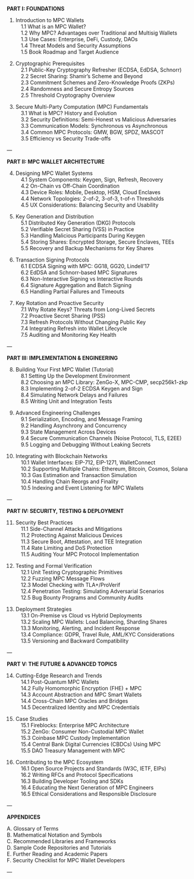

**PART I: FOUNDATIONS**

1. Introduction to MPC Wallets  
 1.1 What is an MPC Wallet?  
 1.2 Why MPC? Advantages over Traditional and Multisig Wallets  
 1.3 Use Cases: Enterprise, DeFi, Custody, DAOs  
 1.4 Threat Models and Security Assumptions  
 1.5 Book Roadmap and Target Audience

2. Cryptographic Prerequisites  
 2.1 Public-Key Cryptography Refresher (ECDSA, EdDSA, Schnorr)  
 2.2 Secret Sharing: Shamir’s Scheme and Beyond  
 2.3 Commitment Schemes and Zero-Knowledge Proofs (ZKPs)  
 2.4 Randomness and Secure Entropy Sources  
 2.5 Threshold Cryptography Overview

3. Secure Multi-Party Computation (MPC) Fundamentals  
 3.1 What is MPC? History and Evolution  
 3.2 Security Definitions: Semi-Honest vs Malicious Adversaries  
 3.3 Communication Models: Synchronous vs Asynchronous  
 3.4 Common MPC Protocols: GMW, BGW, SPDZ, MASCOT  
 3.5 Efficiency vs Security Trade-offs

—

**PART II: MPC WALLET ARCHITECTURE**

4. Designing MPC Wallet Systems  
 4.1 System Components: Keygen, Sign, Refresh, Recovery  
 4.2 On-Chain vs Off-Chain Coordination  
 4.3 Device Roles: Mobile, Desktop, HSM, Cloud Enclaves  
 4.4 Network Topologies: 2-of-2, 3-of-3, t-of-n Thresholds  
 4.5 UX Considerations: Balancing Security and Usability

5. Key Generation and Distribution  
 5.1 Distributed Key Generation (DKG) Protocols  
 5.2 Verifiable Secret Sharing (VSS) in Practice  
 5.3 Handling Malicious Participants During Keygen  
 5.4 Storing Shares: Encrypted Storage, Secure Enclaves, TEEs  
 5.5 Recovery and Backup Mechanisms for Key Shares

6. Transaction Signing Protocols  
 6.1 ECDSA Signing with MPC: GG18, GG20, Lindell’17  
 6.2 EdDSA and Schnorr-based MPC Signatures  
 6.3 Non-Interactive Signing vs Interactive Rounds  
 6.4 Signature Aggregation and Batch Signing  
 6.5 Handling Partial Failures and Timeouts

7. Key Rotation and Proactive Security  
 7.1 Why Rotate Keys? Threats from Long-Lived Secrets  
 7.2 Proactive Secret Sharing (PSS)  
 7.3 Refresh Protocols Without Changing Public Key  
 7.4 Integrating Refresh into Wallet Lifecycle  
 7.5 Auditing and Monitoring Key Health

—

**PART III: IMPLEMENTATION & ENGINEERING**

8. Building Your First MPC Wallet (Tutorial)  
 8.1 Setting Up the Development Environment  
 8.2 Choosing an MPC Library: ZenGo-X, MPC-CMP, secp256k1-zkp  
 8.3 Implementing 2-of-2 ECDSA Keygen and Sign  
 8.4 Simulating Network Delays and Failures  
 8.5 Writing Unit and Integration Tests

9. Advanced Engineering Challenges  
 9.1 Serialization, Encoding, and Message Framing  
 9.2 Handling Asynchrony and Concurrency  
 9.3 State Management Across Devices  
 9.4 Secure Communication Channels (Noise Protocol, TLS, E2EE)  
 9.5 Logging and Debugging Without Leaking Secrets

10. Integrating with Blockchain Networks  
 10.1 Wallet Interfaces: EIP-712, EIP-1271, WalletConnect  
 10.2 Supporting Multiple Chains: Ethereum, Bitcoin, Cosmos, Solana  
 10.3 Gas Estimation and Transaction Simulation  
 10.4 Handling Chain Reorgs and Finality  
 10.5 Indexing and Event Listening for MPC Wallets

—

**PART IV: SECURITY, TESTING & DEPLOYMENT**

11. Security Best Practices  
 11.1 Side-Channel Attacks and Mitigations  
 11.2 Protecting Against Malicious Devices  
 11.3 Secure Boot, Attestation, and TEE Integration  
 11.4 Rate Limiting and DoS Protection  
 11.5 Auditing Your MPC Protocol Implementation

12. Testing and Formal Verification  
 12.1 Unit Testing Cryptographic Primitives  
 12.2 Fuzzing MPC Message Flows  
 12.3 Model Checking with TLA+/ProVerif  
 12.4 Penetration Testing: Simulating Adversarial Scenarios  
 12.5 Bug Bounty Programs and Community Audits

13. Deployment Strategies  
 13.1 On-Premise vs Cloud vs Hybrid Deployments  
 13.2 Scaling MPC Wallets: Load Balancing, Sharding Shares  
 13.3 Monitoring, Alerting, and Incident Response  
 13.4 Compliance: GDPR, Travel Rule, AML/KYC Considerations  
 13.5 Versioning and Backward Compatibility

—

**PART V: THE FUTURE & ADVANCED TOPICS**

14. Cutting-Edge Research and Trends  
 14.1 Post-Quantum MPC Wallets  
 14.2 Fully Homomorphic Encryption (FHE) + MPC  
 14.3 Account Abstraction and MPC Smart Wallets  
 14.4 Cross-Chain MPC Oracles and Bridges  
 14.5 Decentralized Identity and MPC Credentials

15. Case Studies  
 15.1 Fireblocks: Enterprise MPC Architecture  
 15.2 ZenGo: Consumer Non-Custodial MPC Wallet  
 15.3 Coinbase MPC Custody Implementation  
 15.4 Central Bank Digital Currencies (CBDCs) Using MPC  
 15.5 DAO Treasury Management with MPC

16. Contributing to the MPC Ecosystem  
 16.1 Open Source Projects and Standards (W3C, IETF, EIPs)  
 16.2 Writing RFCs and Protocol Specifications  
 16.3 Building Developer Tooling and SDKs  
 16.4 Educating the Next Generation of MPC Engineers  
 16.5 Ethical Considerations and Responsible Disclosure

—

**APPENDICES**

A. Glossary of Terms  
B. Mathematical Notation and Symbols  
C. Recommended Libraries and Frameworks  
D. Sample Code Repositories and Tutorials  
E. Further Reading and Academic Papers  
F. Security Checklist for MPC Wallet Developers

—

